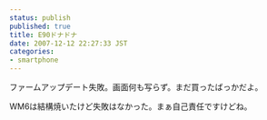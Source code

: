 ```yaml
---
status: publish
published: true
title: E90ドナドナ
date: 2007-12-12 22:27:33 JST
categories:
- smartphone
---
```

ファームアップデート失敗。画面何も写らず。まだ買ったばっかだよ。

WM6は結構焼いたけど失敗はなかった。まぁ自己責任ですけどね。
